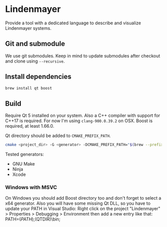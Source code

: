 # Lindenmayer

Provide a tool with a dedicated language to describe and visualize Lindenmayer systems.

## Git and submodule
We use git submodules. Keep in mind to update submodules after
checkout and clone using `--recursive`.

## Install dependencies
```bash
brew install qt boost
```
## Build

Require Qt 5 installed on your system.
Also a C++ compiler with support for C++17 is required.
For now I'm using `clang-900.0.39.2` on OSX.
Boost is required, at least 1.66.0.

Qt directory should be added to `CMAKE_PREFIX_PATH`.

```bash
cmake <project_dir> -G <generator> -DCMAKE_PREFIX_PATH="$(brew --prefix qt)"
```

Tested generators:
 - GNU Make
 - Ninja
 - Xcode
 
### Windows with MSVC
On Windows you should add Boost directory too and don't forget to select a x64 generator.
Also you will have some missing Qt DLL, so you have to update your PATH in Visual Studio:
Right click on the project "Lindenmayer" > Properties > Debugging > Environment then add a new entry like that:
PATH=$(PATH);$(QTDIR)\bin;

